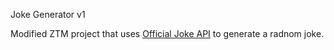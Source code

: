 Joke Generator v1

Modified ZTM project that uses [Official Joke API](https://github.com/15Dkatz/official_joke_api#official-joke-api) to generate a radnom joke.

